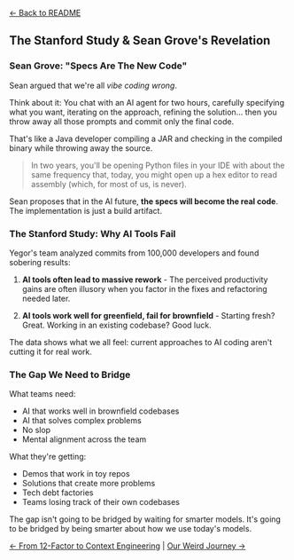 [← Back to README](../README.md)

## The Stanford Study & Sean Grove's Revelation

### Sean Grove: "Specs Are The New Code"

Sean argued that we're all *vibe coding wrong*. 

Think about it: You chat with an AI agent for two hours, carefully specifying what you want, iterating on the approach, refining the solution... then you throw away all those prompts and commit only the final code.

That's like a Java developer compiling a JAR and checking in the compiled binary while throwing away the source.

> In two years, you'll be opening Python files in your IDE with about the same frequency that, today, you might open up a hex editor to read assembly (which, for most of us, is never).

Sean proposes that in the AI future, **the specs will become the real code**. The implementation is just a build artifact.

### The Stanford Study: Why AI Tools Fail

Yegor's team analyzed commits from 100,000 developers and found sobering results:

1. **AI tools often lead to massive rework** - The perceived productivity gains are often illusory when you factor in the fixes and refactoring needed later.

2. **AI tools work well for greenfield, fail for brownfield** - Starting fresh? Great. Working in an existing codebase? Good luck.

The data shows what we all feel: current approaches to AI coding aren't cutting it for real work.

### The Gap We Need to Bridge

What teams need:
* AI that works well in brownfield codebases
* AI that solves complex problems
* No slop
* Mental alignment across the team

What they're getting:
* Demos that work in toy repos
* Solutions that create more problems
* Tech debt factories
* Teams losing track of their own codebases

The gap isn't going to be bridged by waiting for smarter models. It's going to be bridged by being smarter about how we use today's models.

[← From 12-Factor to Context Engineering](01-from-12factor-to-context-engineering.md) | [Our Weird Journey →](03-our-weird-journey.md)